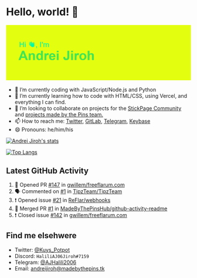 # Hello, world! 👋

![](https://raw.githubusercontent.com/AndreiJirohHaliliDev2006/AndreiJirohHaliliDev2006/master/header.png)

- 🔭 I’m currently coding with JavaScript/Node.js and Python
- 🌱 I’m currently learning how to code with HTML/CSS, using Vercel, and everything I can find.
- 👯 I’m looking to collaborate on projects for the [StickPage Community](https://github.com/StickPage-Community) and [projects made by the Pins team.](https://github.com/MadeByThePinsHub)
- 📫 How to reach me: [Twitter](https://twitter.com/Kuys_Potpot), [GitLab](https://www.gitlab.com/AndreiJirohHaliliDev2006), [Telegram](https://t.me/AJHalili2006), [Keybase](https://keybase.io/ajhalilidev06)
- 😄 Pronouns: he/him/his

[![Andrei Jiroh's stats](https://gh-readme-stats-thepinsteam.vercel.app/api?username=AndreiJirohHaliliDev2006&count_private=true&include_all_commits=true)](https://github.com/anuraghazra/github-readme-stats)

[![Top Langs](https://gh-readme-stats-thepinsteam.vercel.app/api/top-langs/?username=AndreiJirohHaliliDev2006&layout=compact)](https://github.com/anuraghazra/github-readme-stats)

## Latest GitHub Activity

<!--START_SECTION:activity-->
1. 💪 Opened PR [#147](https://github.com//gwillem/freeflarum.com/pull/147) in [gwillem/freeflarum.com](https://github.com//gwillem/freeflarum.com)
2. 🗣 Commented on [#1](https://github.com//TipzTeam/TipzTeam/issues/1) in [TipzTeam/TipzTeam](https://github.com//TipzTeam/TipzTeam)
3. ❗️ Opened issue [#21](https://github.com//ReFlar/webhooks/issues/21) in [ReFlar/webhooks](https://github.com//ReFlar/webhooks)
4. 🎉 Merged PR [#1](https://github.com//MadeByThePinsHub/github-activity-readme/pull/1) in [MadeByThePinsHub/github-activity-readme](https://github.com//MadeByThePinsHub/github-activity-readme)
5. ❗️ Closed issue [#142](https://github.com//gwillem/freeflarum.com/issues/142) in [gwillem/freeflarum.com](https://github.com//gwillem/freeflarum.com)
<!--END_SECTION:activity-->

## Find me elsehwere

* Twitter: [@Kuys_Potpot](https://twitter.com)
* Discord: `HaliliAJ06Jiroh#7159`
* Telegram: [@AJHalili2006](https://telegram.dog/AJHalili2006)
* Email: <andreijiroh@madebythepins.tk>
